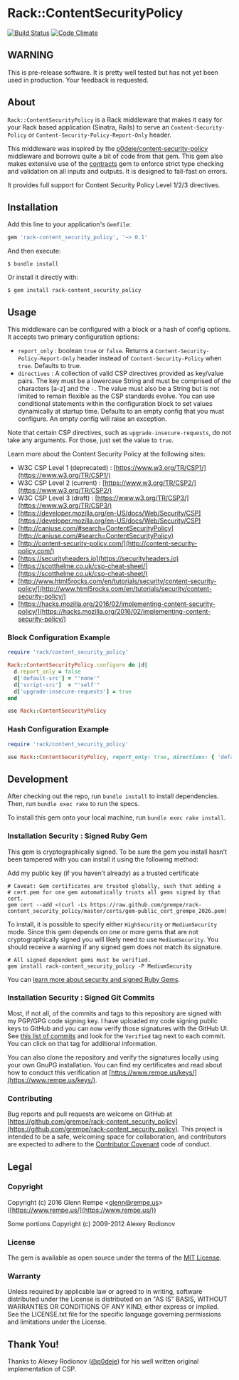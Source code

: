 # Rack::ContentSecurityPolicy

[![Build Status](https://travis-ci.org/grempe/rack-content_security_policy.svg?branch=master)](https://travis-ci.org/grempe/rack-content_security_policy)
[![Code Climate](https://codeclimate.com/github/grempe/rack-content_security_policy/badges/gpa.svg)](https://codeclimate.com/github/grempe/rack-content_security_policy)

## WARNING

This is pre-release software. It is pretty well tested but has not yet
been used in production. Your feedback is requested.

## About

`Rack::ContentSecurityPolicy` is a Rack middleware that makes it easy for your
Rack based application (Sinatra, Rails) to serve an `Content-Security-Policy` or
`Content-Security-Policy-Report-Only` header.

This middleware was inspired by the [p0deje/content-security-policy](https://github.com/p0deje/content-security-policy)
middleware and borrows quite a bit of code from that gem. This gem also makes
extensive use of the [contracts](https://egonschiele.github.io/contracts.ruby/)
gem to enforce strict type checking and validation on all inputs and outputs.
It is designed to fail-fast on errors.

It provides full support for Content Security Policy Level 1/2/3 directives.

## Installation

Add this line to your application's `Gemfile`:

```ruby
gem 'rack-content_security_policy', '~> 0.1'
```

And then execute:

```
$ bundle install
```

Or install it directly with:

```
$ gem install rack-content_security_policy
```

## Usage

This middleware can be configured with a block or a hash of config options. It
accepts two primary configuration options:

* `report_only` : boolean `true` or `false`. Returns a `Content-Security-Policy-Report-Only` header instead of `Content-Security-Policy` when `true`. Defaults to true.
* `directives` : A collection of valid CSP directives provided as key/value pairs. The key must be a lowercase String and must be comprised of the characters [a-z] and the `-`. The value must also be a String but is not limited to remain flexible as the CSP standards evolve. You can use conditional statements within the configuration block to set values dynamically at startup time. Defaults to an empty config that you must configure. An empty config will raise an exception.

Note that certain CSP directives, such as `upgrade-insecure-requests`, do not
take any arguments. For those, just set the value to `true`.

Learn more about the Content Security Policy at the following sites:

* W3C CSP Level 1 (deprecated) : [https://www.w3.org/TR/CSP1/](https://www.w3.org/TR/CSP1/)
* W3C CSP Level 2 (current) : [https://www.w3.org/TR/CSP2/](https://www.w3.org/TR/CSP2/)
* W3C CSP Level 3 (draft) : [https://www.w3.org/TR/CSP3/](https://www.w3.org/TR/CSP3/)
* [https://developer.mozilla.org/en-US/docs/Web/Security/CSP](https://developer.mozilla.org/en-US/docs/Web/Security/CSP)
* [http://caniuse.com/#search=ContentSecurityPolicy](http://caniuse.com/#search=ContentSecurityPolicy)
* [http://content-security-policy.com/](http://content-security-policy.com/)
* [https://securityheaders.io](https://securityheaders.io)
* [https://scotthelme.co.uk/csp-cheat-sheet/](https://scotthelme.co.uk/csp-cheat-sheet/)
* [http://www.html5rocks.com/en/tutorials/security/content-security-policy/](http://www.html5rocks.com/en/tutorials/security/content-security-policy/)
* [https://hacks.mozilla.org/2016/02/implementing-content-security-policy/](https://hacks.mozilla.org/2016/02/implementing-content-security-policy/)

### Block Configuration Example

``` ruby
require 'rack/content_security_policy'

Rack::ContentSecurityPolicy.configure do |d|
  d.report_only = false
  d['default-src'] = "'none'"
  d['script-src']  = "'self'"
  d['upgrade-insecure-requests'] = true
end

use Rack::ContentSecurityPolicy
```

### Hash Configuration Example

``` ruby
require 'rack/content_security_policy'

use Rack::ContentSecurityPolicy, report_only: true, directives: { 'default-src' => "'self'" }
```

## Development

After checking out the repo, run `bundle install` to install dependencies. Then,
run `bundle exec rake` to run the specs.

To install this gem onto your local machine, run `bundle exec rake install`.

### Installation Security : Signed Ruby Gem

This gem is cryptographically signed. To be sure the gem you install hasn’t
been tampered with you can install it using the following method:

Add my public key (if you haven’t already) as a trusted certificate

```
# Caveat: Gem certificates are trusted globally, such that adding a
# cert.pem for one gem automatically trusts all gems signed by that cert.
gem cert --add <(curl -Ls https://raw.github.com/grempe/rack-content_security_policy/master/certs/gem-public_cert_grempe_2026.pem)
```

To install, it is possible to specify either `HighSecurity` or `MediumSecurity`
mode. Since this gem depends on one or more gems that are not cryptographically
signed you will likely need to use `MediumSecurity`. You should receive a warning
if any signed gem does not match its signature.

```
# All signed dependent gems must be verified.
gem install rack-content_security_policy -P MediumSecurity
```

You can [learn more about security and signed Ruby Gems](http://guides.rubygems.org/security/).

### Installation Security : Signed Git Commits

Most, if not all, of the commits and tags to this repository are
signed with my PGP/GPG code signing key. I have uploaded my code signing public
keys to GitHub and you can now verify those signatures with the GitHub UI.
See [this list of commits](https://github.com/grempe/rack-content_security_policy/commits/master)
and look for the `Verified` tag next to each commit. You can click on that tag
for additional information.

You can also clone the repository and verify the signatures locally using your
own GnuPG installation. You can find my certificates and read about how to conduct
this verification at [https://www.rempe.us/keys/](https://www.rempe.us/keys/).

### Contributing

Bug reports and pull requests are welcome on GitHub
at [https://github.com/grempe/rack-content_security_policy](https://github.com/grempe/rack-content_security_policy). This project is intended to be a safe, welcoming space for collaboration, and
contributors are expected to adhere to the
[Contributor Covenant](http://contributor-covenant.org) code of conduct.

## Legal

### Copyright

Copyright (c) 2016 Glenn Rempe <[glenn@rempe.us](mailto:glenn@rempe.us)> ([https://www.rempe.us/](https://www.rempe.us/))

Some portions Copyright (c) 2009-2012 Alexey Rodionov

### License

The gem is available as open source under the terms of
the [MIT License](http://opensource.org/licenses/MIT).

### Warranty

Unless required by applicable law or agreed to in writing,
software distributed under the License is distributed on an
"AS IS" BASIS, WITHOUT WARRANTIES OR CONDITIONS OF ANY KIND,
either express or implied. See the LICENSE.txt file for the
specific language governing permissions and limitations under
the License.

## Thank You!

Thanks to Alexey Rodionov ([@p0deje](https://github.com/p0deje)) for
his well written original implementation of CSP.
